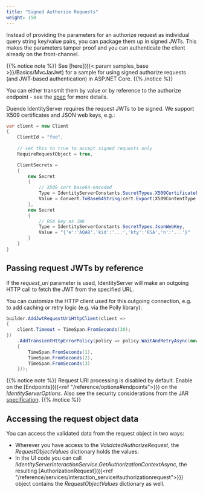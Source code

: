 ```yaml
---
title: "Signed Authorize Requests"
weight: 150
---
```


Instead of providing the parameters for an authorize request as individual query string key/value pairs, you can package them up in signed JWTs.
This makes the parameters tamper proof and you can authenticate the client already on the front-channel.

{{% notice note %}}
See [here]({{< param samples_base >}}/Basics/MvcJarJwt) for a sample for using signed authorize requests (and JWT-based authentication) in ASP.NET Core.
{{% /notice %}}

You can either transmit them by value or by reference to the authorize endpoint - see the [spec](https://openid.net/specs/openid-connect-core-1_0.html#JWTRequests) for more details.

Duende IdentityServer requires the request JWTs to be signed. We support X509 certificates and JSON web keys, e.g.:

```cs
var client = new Client
{
    ClientId = "foo",
    
    // set this to true to accept signed requests only
    RequireRequestObject = true,

    ClientSecrets = 
    {
        new Secret
        {
            // X509 cert base64-encoded
            Type = IdentityServerConstants.SecretTypes.X509CertificateBase64,
            Value = Convert.ToBase64String(cert.Export(X509ContentType.Cert))
        },
        new Secret
        {
            // RSA key as JWK
            Type = IdentityServerConstants.SecretTypes.JsonWebKey,
            Value = "{'e':'AQAB','kid':'...','kty':'RSA','n':'...'}"
        }
    }
}
```

## Passing request JWTs by reference
If the *request_uri* parameter is used, IdentityServer will make an outgoing HTTP call to fetch the JWT from the specified URL.

You can customize the HTTP client used for this outgoing connection, e.g. to add caching or retry logic (e.g. via the Polly library):

```cs
builder.AddJwtRequestUriHttpClient(client =>
{
    client.Timeout = TimeSpan.FromSeconds(30);
})
    .AddTransientHttpErrorPolicy(policy => policy.WaitAndRetryAsync(new[]
    {
        TimeSpan.FromSeconds(1),
        TimeSpan.FromSeconds(2),
        TimeSpan.FromSeconds(3)
    }));
```

{{% notice note %}}
Request URI processing is disabled by default. Enable on the [Endpoints]({{<ref "/reference/options#endpoints">}}) on the *IdentityServerOptions*. Also see the security considerations from the JAR [specification](https://tools.ietf.org/html/draft-ietf-oauth-jwsreq-23#section-10.4).
{{% /notice %}}

## Accessing the request object data
You can access the validated data from the request object in two ways:

* Wherever you have access to the *ValidatedAuthorizeRequest*, the *RequestObjectValues* dictionary holds the values.
* In the UI code you can call *IIdentityServerInteractionService.GetAuthorizationContextAsync*, the resulting [AuthorizationRequest]({{<ref "/reference/services/interaction_service#authorizationrequest">}}) object contains the *RequestObjectValues* dictionary as well.
